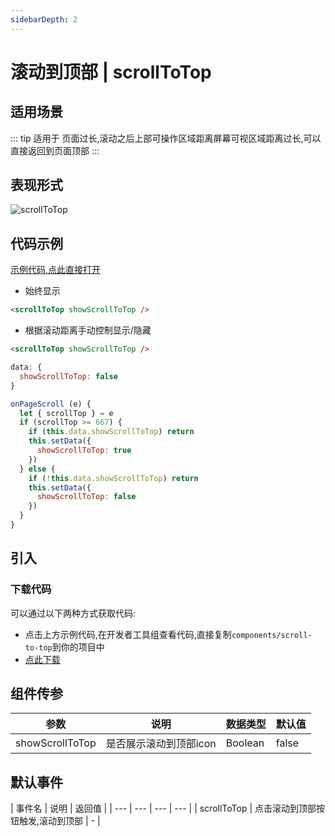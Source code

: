 ```yaml
---
sidebarDepth: 2
---
```


# 滚动到顶部 | scrollToTop

## 适用场景
::: tip 适用于
页面过长,滚动之后上部可操作区域距离屏幕可视区域距离过长,可以直接返回到页面顶部
:::

## 表现形式
![scrollToTop](/scrollToTop.png)

## 代码示例
[示例代码,点此直接打开](https://developers.weixin.qq.com/s/1GsA3lmb7fje)
+ 始终显示
```html
<scrollToTop showScrollToTop />
```
+ 根据滚动距离手动控制显示/隐藏
```html
<scrollToTop showScrollToTop />
```
```js
data: {
  showScrollToTop: false
}

onPageScroll (e) {
  let { scrollTop } = e
  if (scrollTop >= 667) {
    if (this.data.showScrollToTop) return
    this.setData({
      showScrollToTop: true
    })
  } else {
    if (!this.data.showScrollToTop) return
    this.setData({
      showScrollToTop: false
    })
  }
}
```

## 引入
### 下载代码
可以通过以下两种方式获取代码:
  - 点击上方示例代码,在开发者工具组查看代码,直接复制`components/scroll-to-top`到你的项目中
  - <a href="/dist/scrollToTop.zip" target="_blank" download>点此下载</a>

## 组件传参
| 参数 | 说明 | 数据类型 | 默认值 |
| --- | --- | --- | --- |
| showScrollToTop | 是否展示滚动到顶部icon | Boolean | false |

## 默认事件
| 事件名 | 说明 | 返回值 |
| --- | --- | --- | --- |
| scrollToTop | 点击滚动到顶部按钮触发,滚动到顶部 | - |